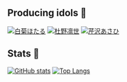 ## Producing idols 🌄

[![白菊ほたる](https://img.shields.io/badge/CINDERELLA%20GIRLS-%E7%99%BD%E8%8F%8A%E3%81%BB%E3%81%9F%E3%82%8B-D162CB?style=flat)](https://idollist.idolmaster-official.jp/detail/20088)
[![杜野凛世](https://img.shields.io/badge/SHINY%20COLORS-%E6%9D%9C%E9%87%8E%E5%87%9B%E4%B8%96-89C3EB?style=flat)](https://idollist.idolmaster-official.jp/detail/50022)
[![芹沢あさひ](https://img.shields.io/badge/SHINY%20COLORS-%E8%8A%B9%E6%B2%A2%E3%81%82%E3%81%95%E3%81%B2-F30100?style=flat)](https://idollist.idolmaster-official.jp/detail/50013)

## Stats 🐾

[![GitHub stats](https://github-readme-stats.vercel.app/api?username=arrow2nd&count_private=true&title_color=0D386D&border_radius=0)](https://github.com/anuraghazra/github-readme-stats)
[![Top Langs](https://github-readme-stats.vercel.app/api/top-langs/?username=arrow2nd&layout=compact&langs_count=6&title_color=0D386D&border_radius=0)](https://github.com/anuraghazra/github-readme-stats)
